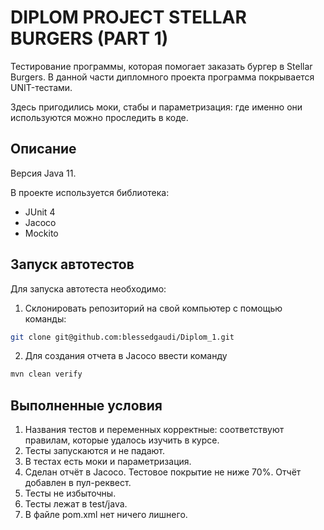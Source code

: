 # DIPLOM PROJECT STELLAR BURGERS (PART 1)

Тестирование программы, которая помогает заказать бургер в Stellar Burgers. В данной части дипломного проекта программа покрывается UNIT-тестами.

Здесь пригодились моки, стабы и параметризация: где именно они используются можно проследить в коде.
## Описание

Версия Java 11.

В проекте используется библиотека:

- JUnit 4
- Jacoco
- Mockito

## Запуск автотестов
Для запуска автотеста необходимо:

1. Склонировать репозиторий на свой компьютер с помощью команды:

 ```sh
git clone git@github.com:blessedgaudi/Diplom_1.git
```

2. Для создания отчета в Jacoco ввести команду

```sh   
mvn clean verify
```

## Выполненные условия
1. Названия тестов и переменных корректные: соответствуют правилам, которые удалось изучить в курсе.
2. Тесты запускаются и не падают.
3. В тестах есть моки и параметризация.
4. Сделан отчёт в Jacoco. Тестовое покрытие не ниже 70%. Отчёт добавлен в пул-реквест.
5. Тесты не избыточны.
6. Тесты лежат в test/java.
7. В файле pom.xml нет ничего лишнего.
